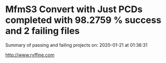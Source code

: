 # MfmS3 Convert with Just PCDs completed with 98.2759 % success and 2 failing files

Summary of passing and failing projects on: 2020-01-21 at 01:36:31

http://www.ryffine.com
